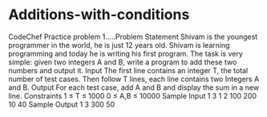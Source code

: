 # Additions-with-conditions
CodeChef Practice problem 1.....Problem Statement Shivam is the youngest programmer in the world, he is just 12 years old. Shivam is learning programming and today he is writing his first program.  The task is very simple: given two integers A and B, write a program to add these two numbers and output it.  Input The first line contains an integer T, the total number of test cases. Then follow T lines, each line contains two Integers A and B.  Output For each test case, add A and B and display the sum in a new line.  Constraints 1 ≤ T ≤ 1000 0 ≤ A,B ≤ 10000 Sample Input 1 3 1 2 100 200 10 40 Sample Output 1 3 300 50
